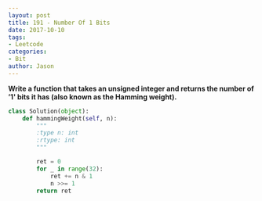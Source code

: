 ```yaml
---
layout: post
title: 191 - Number Of 1 Bits
date: 2017-10-10
tags:
- Leetcode
categories:
- Bit
author: Jason
---
```

**Write a function that takes an unsigned integer and returns the number of ’1' bits it has (also known as the Hamming weight).**


```python
class Solution(object):
    def hammingWeight(self, n):
        """
        :type n: int
        :rtype: int
        """

        ret = 0
        for _ in range(32):
            ret += n & 1
            n >>= 1
        return ret
```
